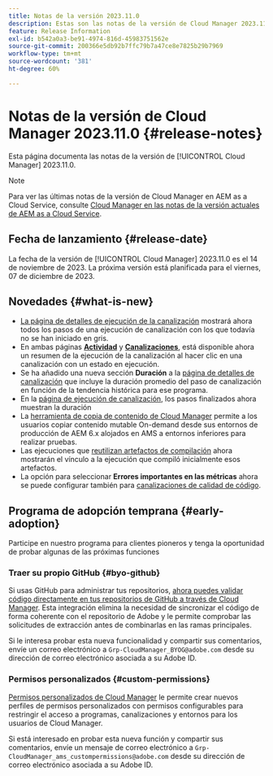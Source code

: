 ```yaml
---
title: Notas de la versión 2023.11.0
description: Estas son las notas de la versión de Cloud Manager 2023.11.0.
feature: Release Information
exl-id: b542a0a3-be91-4974-816d-45983751562e
source-git-commit: 200366e5db92b7ffc79b7a47ce8e7825b29b7969
workflow-type: tm+mt
source-wordcount: '381'
ht-degree: 60%

---
```


# Notas de la versión de Cloud Manager 2023.11.0 {#release-notes}

Esta página documenta las notas de la versión de [!UICONTROL Cloud Manager] 2023.11.0.

>[!NOTE]
>
>Para ver las últimas notas de la versión de Cloud Manager en AEM as a Cloud Service, consulte [Cloud Manager en las notas de la versión actuales de AEM as a Cloud Service](https://experienceleague.adobe.com/docs/experience-manager-cloud-service/content/implementing/using-cloud-manager/release-notes-cloud-manager/release-notes-cm-current.html?lang=es).

## Fecha de lanzamiento {#release-date}

La fecha de la versión de [!UICONTROL Cloud Manager] 2023.11.0 es el 14 de noviembre de 2023. La próxima versión está planificada para el viernes, 07 de diciembre de 2023.

## Novedades {#what-is-new}

* [La página de detalles de ejecución de la canalización](/help/using/managing-pipelines.md#view-details) mostrará ahora todos los pasos de una ejecución de canalización con los que todavía no se han iniciado en gris.
* En ambas páginas **[Actividad](/help/using/managing-pipelines.md#activity)** y **[Canalizaciones](/help/using/managing-pipelines.md#pipelines)**, está disponible ahora un resumen de la ejecución de la canalización al hacer clic en una canalización con un estado en ejecución.
* Se ha añadido una nueva sección **Duración** a la [página de detalles de canalización](/help/using/managing-pipelines.md#view-details) que incluye la duración promedio del paso de canalización en función de la tendencia histórica para ese programa.
* En la [página de ejecución de canalización](/help/using/managing-pipelines.md#activity-window), los pasos finalizados ahora muestran la duración
* La [herramienta de copia de contenido de Cloud Manager](/help/using/content-copy.md) permite a los usuarios copiar contenido mutable On-demand desde sus entornos de producción de AEM 6.x alojados en AMS a entornos inferiores para realizar pruebas.
* Las ejecuciones que [reutilizan artefactos de compilación](/help/getting-started/project-setup.md#build-artifact-reuse) ahora mostrarán el vínculo a la ejecución que compiló inicialmente esos artefactos.
* La opción para seleccionar **Errores importantes en las métricas** ahora se puede configurar también para [canalizaciones de calidad de código](/help/using/non-production-pipelines.md).

## Programa de adopción temprana {#early-adoption}

Participe en nuestro programa para clientes pioneros y tenga la oportunidad de probar algunas de las próximas funciones

### Traer su propio GitHub {#byo-github}

Si usas GitHub para administrar tus repositorios, [ahora puedes validar código directamente en tus repositorios de GitHub a través de Cloud Manager](/help/managing-code/private-repositories.md). Esta integración elimina la necesidad de sincronizar el código de forma coherente con el repositorio de Adobe y le permite comprobar las solicitudes de extracción antes de combinarlas en las ramas principales.

Si le interesa probar esta nueva funcionalidad y compartir sus comentarios, envíe un correo electrónico a `Grp-CloudManager_BYOG@adobe.com` desde su dirección de correo electrónico asociada a su Adobe ID.

### Permisos personalizados {#custom-permissions}

[Permisos personalizados de Cloud Manager](/help/using/custom-permissions.md) le permite crear nuevos perfiles de permisos personalizados con permisos configurables para restringir el acceso a programas, canalizaciones y entornos para los usuarios de Cloud Manager.

Si está interesado en probar esta nueva función y compartir sus comentarios, envíe un mensaje de correo electrónico a `Grp-CloudManager_ams_custompermissions@adobe.com` desde su dirección de correo electrónico asociada a su Adobe ID.
